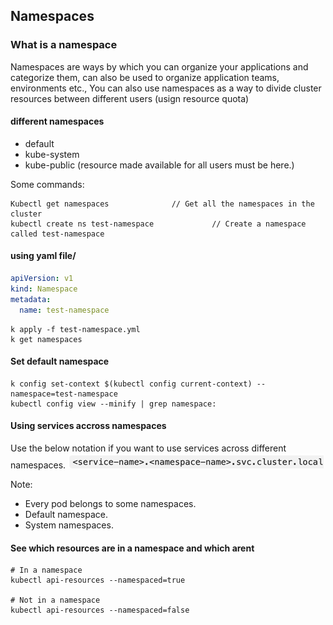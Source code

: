 ## Namespaces

### What is a namespace

Namespaces are ways by which you can organize your applications and categorize them, can also be used to organize application teams, environments etc., 
You can also use namespaces as a way to divide cluster resources between different users (usign resource quota)
#### different namespaces
- default 
- kube-system
- kube-public (resource made available for all users must be here.)

Some commands:
```shell script
Kubectl get namespaces              // Get all the namespaces in the cluster
kubectl create ns test-namespace             // Create a namespace called test-namespace
```

#### using yaml file/
```yaml
apiVersion: v1
kind: Namespace
metadata:
  name: test-namespace

```

```shell script
k apply -f test-namespace.yml
k get namespaces
```

#### Set default namespace
```shell script
k config set-context $(kubectl config current-context) --namespace=test-namespace
kubectl config view --minify | grep namespace:
```

#### Using services accross namespaces
Use the below notation if you want to use services across different namespaces.
![](.readme_images/60b370f6.png)

Note:
- Every pod belongs to some namespaces. 
- Default namespace. 
- System namespaces. 

#### See which resources are in a namespace and which arent
```shell script
# In a namespace
kubectl api-resources --namespaced=true

# Not in a namespace
kubectl api-resources --namespaced=false

```
